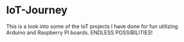 # IoT-Journey
This is a look into some of the IoT projects I have done for fun utilizing Arduino and Raspberry PI boards. ENDLESS POSSIBILITIES! 
